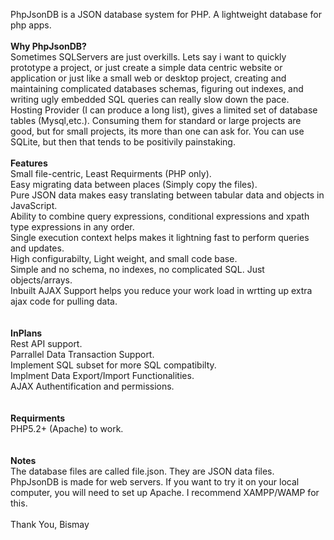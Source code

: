 PhpJsonDB is a JSON database system for PHP. A lightweight database for php apps.
<br/>
<br/>
<b>Why PhpJsonDB?</b><br/>
Sometimes SQLServers are just overkills. Lets say i want to quickly prototype a project, or just create a simple
data centric website or application or just like a small web or desktop project, creating and maintaining complicated 
databases schemas, figuring out indexes, and writing ugly embedded SQL queries can really slow down the pace.
<br/>
Hosting Provider (I can produce a long list), gives a limited set of database tables (Mysql,etc.). Consuming 
them for standard or large projects are good, but for small projects, its more than one can ask for. You can
use SQLite, but then that tends to be positivily painstaking.
<br/>
<br/>
<b>Features</b><br/>
Small file-centric, Least Requirments (PHP only).<br/>
Easy migrating data between places (Simply copy the files).<br/>
Pure JSON data makes easy translating between tabular data and objects in JavaScript.<br/>
Ability to combine query expressions, conditional expressions and xpath type expressions in any order.<br/>
Single execution context helps makes it lightning fast to perform queries and updates.<br/>
High configurabilty, Light weight, and small code base.<br/>
Simple and no schema, no indexes, no complicated SQL. Just objects/arrays.<br/>
Inbuilt AJAX Support helps you reduce your work load in wrtting up extra ajax code for pulling data.<br/>
<br/>
<br/>
<b>InPlans</b><br/>
Rest API support.<br/>
Parrallel Data Transaction Support.<br/>
Implement SQL subset for more SQL compatibilty.<br/>
Implment Data Export/Import Functionalities.<br/>
AJAX Authentification and permissions.<br/>
<br/>
<br/>
<b>Requirments</b><br/>
PHP5.2+ (Apache) to work.<br/>
<br/>
<br/>
<b>Notes</b><br/>
The database files are called file.json. They are JSON data files.<br/>
PhpJsonDB is made for web servers. If you want to try it on your local computer, you will need to set up Apache. 
I recommend XAMPP/WAMP for this.
<br/>
<br/>
Thank You,
Bismay